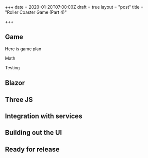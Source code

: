 +++
date = 2020-01-20T07:00:00Z
draft = true
layout = "post"
title = "Roller Coaster Game (Part 4)"

+++
## Game

Here is game plan

Math

Testing

## Blazor

## Three JS

## Integration with services

## Building out the UI

## Ready for release